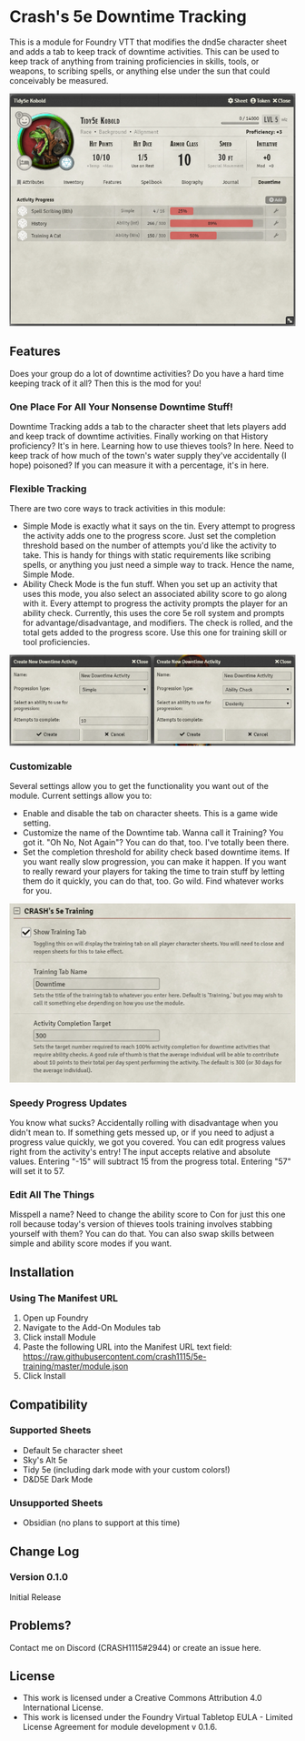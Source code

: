 # Crash's 5e Downtime Tracking
This is a module for Foundry VTT that modifies the dnd5e character sheet and adds a tab to keep track of downtime activities. This can be used to keep track of anything from training proficiencies in skills, tools, or weapons, to scribing spells, or anything else under the sun that could conceivably be measured.

![](/tidy_sheet.PNG?raw=true)

## Features
Does your group do a lot of downtime activities? Do you have a hard time keeping track of it all? Then this is the mod for you!

### One Place For All Your Nonsense Downtime Stuff!
Downtime Tracking adds a tab to the character sheet that lets players add and keep track of downtime activities. Finally working on that History proficiency? It's in here. Learning how to use thieves tools? In here. Need to keep track of how much of the town's water supply they've accidentally (I hope) poisoned? If you can measure it with a percentage, it's in here.

### Flexible Tracking
There are two core ways to track activities in this module:
- Simple Mode is exactly what it says on the tin. Every attempt to progress the activity adds one to the progress score. Just set the completion threshold based on the number of attempts you'd like the activity to take. This is handy for things with static requirements like scribing spells, or anything you just need a simple way to track. Hence the name, Simple Mode.
- Ability Check Mode is the fun stuff. When you set up an activity that uses this mode, you also select an associated ability score to go along with it. Every attempt to progress the activity prompts the player for an ability check. Currently, this uses the core 5e roll system and prompts for advantage/disadvantage, and modifiers. The check is rolled, and the total gets added to the progress score. Use this one for training skill or tool proficiencies.

![](/create.PNG?raw=true)

### Customizable
Several settings allow you to get the functionality you want out of the module. Current settings allow you to:
- Enable and disable the tab on character sheets. This is a game wide setting.
- Customize the name of the Downtime tab. Wanna call it Training? You got it. "Oh No, Not Again"? You can do that, too. I've totally been there.
- Set the completion threshold for ability check based downtime items. If you want really slow progression, you can make it happen. If you want to really reward your players for taking the time to train stuff by letting them do it quickly, you can do that, too. Go wild. Find whatever works for you.

![](/settings.PNG?raw=true)

### Speedy Progress Updates
You know what sucks? Accidentally rolling with disadvantage when you didn't mean to. If something gets messed up, or if you need to adjust a progress value quickly, we got you covered. You can edit progress values right from the activity's entry! The input accepts relative and absolute values. Entering "-15" will subtract 15 from the progress total. Entering "57" will set it to 57.

### Edit All The Things
Misspell a name? Need to change the ability score to Con for just this one roll because today's version of thieves tools training involves stabbing yourself with them? You can do that. You can also swap skills between simple and ability score modes if you want.

## Installation
### Using The Manifest URL
1. Open up Foundry
2. Navigate to the Add-On Modules tab
3. Click install Module
4. Paste the following URL into the Manifest URL text field: https://raw.githubusercontent.com/crash1115/5e-training/master/module.json
5. Click Install

## Compatibility
### Supported Sheets
- Default 5e character sheet
- Sky's Alt 5e
- Tidy 5e (including dark mode with your custom colors!)
- D&D5E Dark Mode

### Unsupported Sheets
- Obsidian (no plans to support at this time)

## Change Log
### Version 0.1.0
Initial Release

## Problems?
Contact me on Discord (CRASH1115#2944) or create an issue here.

## License
- This work is licensed under a Creative Commons Attribution 4.0 International License.
- This work is licensed under the Foundry Virtual Tabletop EULA - Limited License Agreement for module development v 0.1.6.
